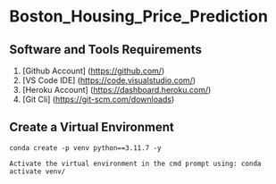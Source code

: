 # Boston_Housing_Price_Prediction

## Software and Tools Requirements

1. [Github Account] (https://github.com/)
2. [VS Code IDE] (https://code.visualstudio.com/)
3. [Heroku Account] (https://dashboard.heroku.com/)
4. [Git Cli] (https://git-scm.com/downloads)


## Create a Virtual Environment

```
conda create -p venv python==3.11.7 -y
```

```
Activate the virtual environment in the cmd prompt using: conda activate venv/
```

